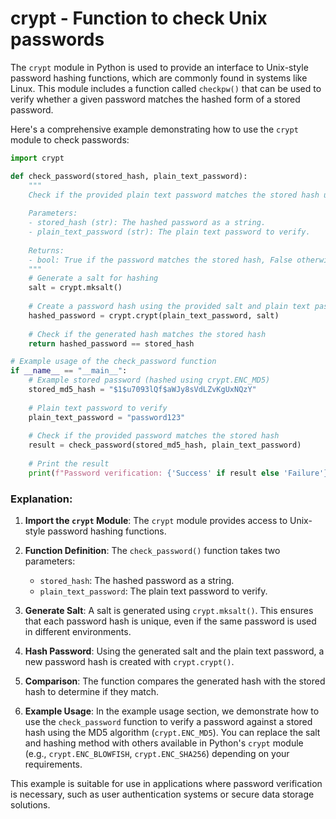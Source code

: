 # crypt - Function to check Unix passwords

The `crypt` module in Python is used to provide an interface to Unix-style password hashing functions, which are commonly found in systems like Linux. This module includes a function called `checkpw()` that can be used to verify whether a given password matches the hashed form of a stored password.

Here's a comprehensive example demonstrating how to use the `crypt` module to check passwords:

```python
import crypt

def check_password(stored_hash, plain_text_password):
    """
    Check if the provided plain text password matches the stored hash using the crypt function.
    
    Parameters:
    - stored_hash (str): The hashed password as a string.
    - plain_text_password (str): The plain text password to verify.
    
    Returns:
    - bool: True if the password matches the stored hash, False otherwise.
    """
    # Generate a salt for hashing
    salt = crypt.mksalt()
    
    # Create a password hash using the provided salt and plain text password
    hashed_password = crypt.crypt(plain_text_password, salt)
    
    # Check if the generated hash matches the stored hash
    return hashed_password == stored_hash

# Example usage of the check_password function
if __name__ == "__main__":
    # Example stored password (hashed using crypt.ENC_MD5)
    stored_md5_hash = "$1$u7093lQf$aWJy8sVdLZvKgUxNQzY"
    
    # Plain text password to verify
    plain_text_password = "password123"
    
    # Check if the provided password matches the stored hash
    result = check_password(stored_md5_hash, plain_text_password)
    
    # Print the result
    print(f"Password verification: {'Success' if result else 'Failure'}")
```

### Explanation:

1. **Import the `crypt` Module**: The `crypt` module provides access to Unix-style password hashing functions.

2. **Function Definition**: The `check_password()` function takes two parameters:
   - `stored_hash`: The hashed password as a string.
   - `plain_text_password`: The plain text password to verify.

3. **Generate Salt**: A salt is generated using `crypt.mksalt()`. This ensures that each password hash is unique, even if the same password is used in different environments.

4. **Hash Password**: Using the generated salt and the plain text password, a new password hash is created with `crypt.crypt()`.

5. **Comparison**: The function compares the generated hash with the stored hash to determine if they match.

6. **Example Usage**: In the example usage section, we demonstrate how to use the `check_password` function to verify a password against a stored hash using the MD5 algorithm (`crypt.ENC_MD5`). You can replace the salt and hashing method with others available in Python's `crypt` module (e.g., `crypt.ENC_BLOWFISH`, `crypt.ENC_SHA256`) depending on your requirements.

This example is suitable for use in applications where password verification is necessary, such as user authentication systems or secure data storage solutions.
